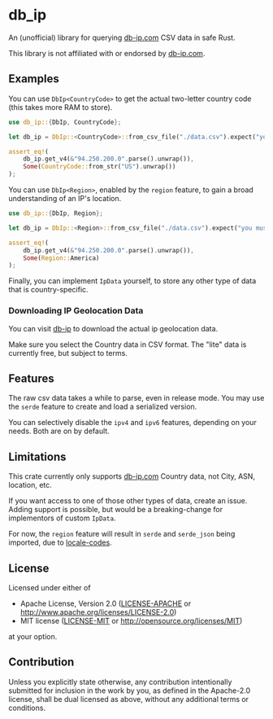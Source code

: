 # db_ip

An (unofficial) library for querying [db-ip.com](https://db-ip.com/) CSV data in safe Rust.

This library is not affiliated with or endorsed by [db-ip.com](https://db-ip.com/).

## Examples

You can use `DbIp<CountryCode>` to get the actual two-letter country code (this takes more RAM to store).

```rust
use db_ip::{DbIp, CountryCode};

let db_ip = DbIp::<CountryCode>::from_csv_file("./data.csv").expect("you must download data.csv");

assert_eq!(
    db_ip.get_v4(&"94.250.200.0".parse().unwrap()),
    Some(CountryCode::from_str("US").unwrap())
);
```

You can use `DbIp<Region>`, enabled by the `region` feature, to gain a broad understanding of an IP's location.

```rust
use db_ip::{DbIp, Region};

let db_ip = DbIp::<Region>::from_csv_file("./data.csv").expect("you must download data.csv");

assert_eq!(
    db_ip.get_v4(&"94.250.200.0".parse().unwrap()),
    Some(Region::America)
);
```

Finally, you can implement `IpData` yourself, to store any other type of data that is country-specific.

### Downloading IP Geolocation Data

You can visit [db-ip](https://db-ip.com/db/download/ip-to-country-lite) to download the actual ip geolocation data.

Make sure you select the Country data in CSV format. The "lite" data is currently free, but subject to terms.

## Features

The raw csv data takes a while to parse, even in release mode. You may use
the `serde` feature to create and load a serialized version.

You can selectively disable the `ipv4` and `ipv6` features, depending on your needs. Both are
on by default.

## Limitations

This crate currently only supports [db-ip.com](https://db-ip.com/) Country data, not City, ASN, location, etc.

If you want access to one of those other types of data, create an issue. Adding support is possible,
but would be a breaking-change for implementors of custom `IpData`.

For now, the `region` feature will result in `serde` and `serde_json` being imported, due to [locale-codes](https://github.com/johnstonskj/locale-codes).

## License

Licensed under either of

 * Apache License, Version 2.0
   ([LICENSE-APACHE](LICENSE-APACHE) or http://www.apache.org/licenses/LICENSE-2.0)
 * MIT license
   ([LICENSE-MIT](LICENSE-MIT) or http://opensource.org/licenses/MIT)

at your option.

## Contribution

Unless you explicitly state otherwise, any contribution intentionally submitted
for inclusion in the work by you, as defined in the Apache-2.0 license, shall be
dual licensed as above, without any additional terms or conditions.